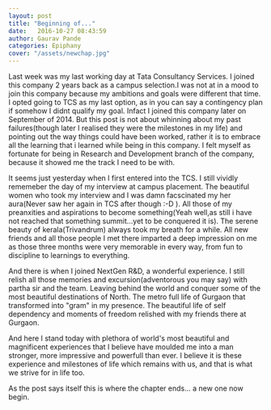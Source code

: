 ```yaml
---
layout: post
title: "Beginning of..."
date:   2016-10-27 08:43:59
author: Gaurav Pande
categories: Epiphany
cover: "/assets/newchap.jpg"
---
```



Last week was my last working day at Tata Consultancy Services. I joined this company 2 years back as a campus selection.I was not at in a mood to join this company because my ambitions and goals were different that time. I opted going to TCS as my last option, as in
you can say a contingency plan if somehow I didnt qualify my goal. Infact I joined this company later on September of 2014.
But this post is not about whinning about my past failures(though later I realised they were the milestones in my life) and 
pointing out the way things could have been worked, rather it is to 
embrace all the learning that i learned while being in this company. I felt myself as fortunate for being in Research and
Development branch of the company, because it showed me the track I need to be with.

It seems just yesterday when I first entered into the TCS. I still vividly rememeber the day of my interview at campus placement.
The beautiful women who took my interview and I was damn facscinated my her aura(Never saw her again in TCS after though :-D ).
All those of my preanxities and aspirations to become something(Yeah well,as still i have not reached that something summit...yet 
to be conquered it is). The serene beauty of kerala(Trivandrum) always took my breath for a while. All new friends and all those
people I met there imparted a deep impression on me as those three months were very memorable in every way, from fun to discipline
to learnings to everything.

And there is when I joined NextGen R&D, a wonderful experience. I still relish all those memories and excursion(adventorous you may say)
with partha sir and the team. Leaving behind the world and conquer some of the most beautiful destinations of North.
The metro full life of Gurgaon that transformed into "gram" in my presence. The beautiful life of self dependency and moments of 
freedom relished with my friends there at Gurgaon.

And here I stand today with plethora of world's most beautiful and magnificent experiences that I believe have moulded me into
a man stronger, more impressive and powerfull than ever. I believe it is these experience and milestones of life which remains 
with us, and that is what we strive for in life too.

As the post says itself this is where the chapter ends... a new one now begin.


